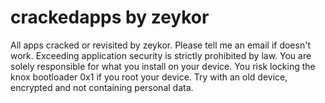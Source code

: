 # crackedapps by zeykor
All apps cracked or revisited by zeykor. Please tell me an email if doesn't work.
Exceeding application security is strictly prohibited by law. You are solely responsible for what you install on your device. You risk locking the knox bootloader 0x1 if you root your device. Try with an old device, encrypted and not containing personal data.


